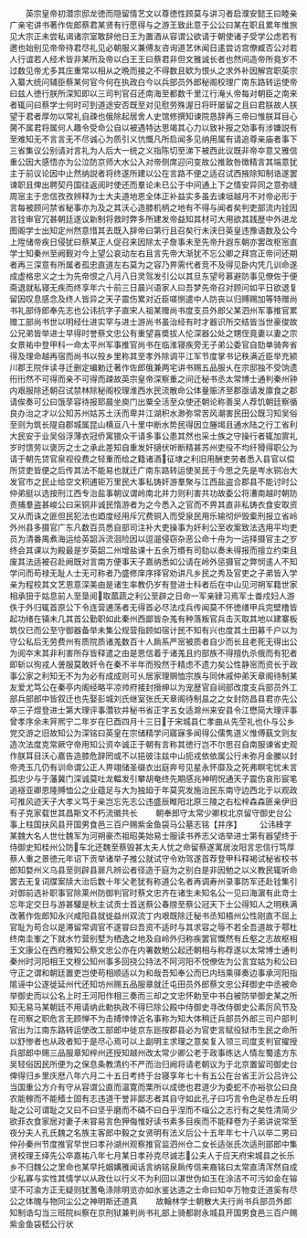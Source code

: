 <!-- { "loadSidebar": true } -->
　　英宗皇帝初潜宗邸龙徳而隠留情艺文以尊徳性顾莫与讲习者启濮安懿王曰睦亲广亲宅讲书著作佐郎蔡君某贤有行愿得与之游王致此意于公公曰某在职且累年惟旅见大宗正未尝私谒诸宗室敢辞他日王为置酒从容谓公欲请于朝使诸子受学公虑若有邀也始别见帝帝待君尽礼见必朝服义兼傅友咨询道艺休闻日逺尝访宫僚臧否公对若人行谊若人经术皆非某所及帝以白王王曰蔡君非但文雅诚长者也然间造帝所竟岁不过数见帝尤多其庄重常以相从之晩而接之不得数且欵为恨乆之求外补因解宫职英宗入纂大统问辅臣蔡某何官今何在执政白今以兵部员外郎秘阁校理广南东路转运使帝曰兹人徳行朕所深知即以三司判官召还南海至都数千里江行淹乆帝每对朝臣之南来者辄问曰蔡学士何时可到道途安否既至对见慰劳殊渥日将旰屡留之且曰君朕故人朕望于君者厚勿以常礼自疎也俄除起居舍人史馆修撰知谏院恳辞再三帝曰惟朕耳目心膐不属君将属何人趣令受命公自以被遇特达思竭其心力以致补报之効事有涉嫌説有至难知无不言言无不尽诚心为质引义忼慨凡所启闻多见纳用属有请追尊亲庙者事下三省集议公别请对言礼为人后大一统之义指陈切至涕下被西此议既非帝夲意又雅信重公因大感悟亦为公泣防京师大水公入对帝侧席迎问变故公推致咎徴精言其端意犹主于前议论因中止然纳説者将终遂所建以公在言路不便之适召试西掖除知制诰遂罢谏职且俾出聘契丹国往返阅时使还而羣论未已公于中间通上下之情安异同之意弥缝周宻主于忠信孜孜辨释为士大夫道地恩全体正补益实多虽去谏垣越月不对帝必形于言每被顾问禁省秘事亦为及之其沃心造膝机柄之地有不得与闻者矣判吏部流内铨因言铨审官冗甚朝廷遂议新制将救时弊多所建发帝益知其材可大用欲其践歴中外进龙图阁学士出知定州然意惜其去既入辞帝曰第行且召矣行未浃日英皇违豫语数及公今上陞储帝疾日侵犹曰蔡某正人促召来因除太子詹事未至先帝升遐东朝亦罢改枢宻直学士知秦州至阙觐对今上望公哀动左右且言先帝大渐犹不忘公卿之拜宫正帝问还期者再三深意有所属者孤忠直道左右莫为之容乃畀需代者竞不及得见卧内凭几训命遂成虚格忠义之士为先帝恨之八月八日灵驾发引公以其旦东望号慕避防事见僚佐于便斋退就私寝无疾而终享年六十前三日晨兴语家人曰吾梦先帝召对顾问如平日欲退复留因叹息感念及终人皆异之天子震伤累对近臣嗟恻遣中人防丧以归赙赐加等特赠尚书礼部侍郎奉先志也公讳抗字子直宋人祖某赠尚书度支员外郎父某泗州军事推官累赠工部尚书世以明经仕进实罕与进士游尚书虽治经有时才器识所交结皆当世豪俊故公兄弟皆举进士早得时誉蔡文忠公有重望喜奬拔人伦深器公处之甥侄竟妻以妻之宗女景祐中登甲科一命太平州军事推官尚书在临淮寝疾旁无子弟公委官自劾单骑奔省得及理命越再宿而尚书以殁乡里称其至孝外除调平江军节度掌书记秩满近臣举充颍川郡王院伴读寻迁删定编勅迁著作佐郎俄兼两宅讲书赐五品服乆在宗邸独不受饷遗衎衎然不可得而亲不可得而疎故英宗皇帝深察重之间迁秘书丞太常博士通判秦州钟内艰服除还朝召试禁林除秘阁校理淮西水民流散命公体量赈济至郡亟请发廪食之郡请俟奏可公曰饿莩容待报耶晨坐庾门出粟全活至众使还朝论称善吴人荐饥朝廷察循良办治之才以公知苏州姑苏土沃而卑并江湖积水渺弥常苦风潮害民田公既习知吴俗至则为筑长隄自郡城属昆山横亘八十里中断水势民得因立塍堨且通水陆之行工省利大民安于业吴俗浮薄衣冠侨寓猥众干请多事公患其然也采士族之守操行者辄加賔礼岁时馈劳以褒厉之士之承此差知自重发奸擿伏听断精甚苏州吏役不均纤猾得职公为请于朝先贷官泉视役费之轻重而给之籍诸酒征埭之利旧用酬吏劳者悉入县官以偿所贷吏皆便之后传其法不能易也就迁广南东路转运使吴民于今思之先是岑水铜冶大发官市之民止给空文积逋钜万里民大事私铸奸游羣聚与江西盐盗合郡县不能讨时公仲弟挺以选按刑江西专治盐事朝议谓岭南北并力则利害共功故委公将漕南越时朝防责捕羣盗甚峻公曰采铜非诚民惰游者为之今悉入之官而不畀其直非私铸衣食安取资又从而诛之匪但民犯法也廼度经用斥冗费铜入而受泉民用乐输彻炉毁槖刑报立省岭外州县多摄官广东凡数百员悉自部司注补大吏操事为奸利公至收案致法选用平均吏员为清番禺煮海运给英韶泝流洄险因以逗遛侵窃杂恶公命十舟为一运择摄官主之岁终会其课以为殿最是岁英韶二州增盐课十五余万缗有司劾以奏未得报而擅立约束且废其法适被召赴阙既对言南方便事天子嘉纳悉如公请在岭外惩摄官之弊悯逺人不知学问而苟禄无耻人士无可称者乃盛修庠序择官劝讲凡乡民之秀及官吏之子弟皆入学亲为程校其文艺恩意深美由是诸生率教仍岁有登进士科者后在中山见河朔军籍世家相承狃于姑息前人至垦阅取蓏蔬之利公至辟之日命一军亲肄习焉军士畨戍妇人游佚于外归辄首原公下令连营逋荡者无得首必尽法戍兵传闻莫不怀徳缮甲兵完壁橹皆起功绪在镇未几其首公勤职如此秦州西鄙皆杂羗有种落叛官兵击灭取其地以建寨板筑仅巳而公至守御器备举未集公规营指顾如宿计民不知有兴也度其土田募千户以为守公私后无劳费州有质院质诸羗数百十人扄系严宻被质者自少而长且老死无得出公为阅夲末其非利害所存皆释遣之由是恩信着于诸羗且约部族不得擅仇杀俄而有犯者即斩以徇戎人詟服莫敢奸令在秦不半年而殁然于精虑不遗力矣公性静宻而资长于政事公家之利知无不为为必有成成则可乆居家理赒恤宗族与同休戚仲弟天章阁待制某友爱尤笃公在秦亭内阁经略平凉帅府接封搢绅以为宠歴官自祠部改度支兵部员外工部兵部郎中皆叙迁也先娶彭城刘氏继室张氏天章阁待制昷之之女封防昌县君亦先公卒三子煜登进士第大理评事濳钦并秘书省正字五女适滁州来安县令江懋简大理评事曾孝序余未笄熈宁二年岁在巳酉四月十三日于宋城县仁孝曲从先茔礼也仆与公乡党交游之旧故知公为深铭曰英皇在宗储精学问寤寐多闻得公儒隽道义惟傅蓺文则友造次法度克常厥守帝用知公资夲诚正于朝有言称其徳行岂不尔思召自南服谏省史观作朕耳目沃心嘉告造膝危辞罔或不以挹彼注兹中山扼戎依依属公行未弥月金縢以封帝凴玉几仍有训命谓公正人畀翊储圣缀衣出庭奔号见星永怀靡及之死弗瞑宅忧未言孤忠少与于藩冀门深诚莫吐龙輼发引攀胡奄终先期感兆神明怳通天子震伤哀形宸笔追襚亚卿恩隆赙恤公之业蕴足与大为独廹于年莫究发施治民东南守边西北于以观政可推风迹天子大孝义笃于亲岂忘先志公违盛辰睢阳北原三陵之右松梓森森匪亲伊旧有子克家载世其昌斯文不朽流徽共长
　　朝奉郎守太常少卿权北京留守御史台公事上柱国扶风县开国男食邑三百户赐紫金鱼袋马公墓志铭【并序】
　　公讳綘字某魏大名人世仕魏军为河朔豪杰祖昭美始易士服读书养志父诰举进士第有器望终于侍御史知桂州公防车北还魏至蔡毁甚太夫人忧之命留蔡遂寓居汝阳言忠信行笃厚蔡人重之景徳元年诏下贡举诸举子推公就试守令劝驾遂首荐登甲科释褐试秘省校书郎知婺州义乌县至则辟县扉凡辨讼者径造于庭为之别白是非因勉之以义教民辄听命罢去无复词牒案牍大治后数十年父老犹有称道公名者再调寿州录事防军还赴铨集引对御前选补职事官除莱州防御判官时蔡文忠齐在诸生未知名公一见曰海濵有此竒士忘年定交日与游甚驩是秋主试贡士首送蔡公春牓至蔡公冠天下士公得知人之明秩满改著作佐郎知永兴咸阳县就徙益州双流丁内艰既除迁秘书丞知梧州公性刚直不屈上官耻为苟合以是滞留常调官不遂甞曰吾资不适时与其求容之辱不若全吾道故于鄠杜终南圭峯之下就水竹营别墅为栖逸之地及自岭外归称疾罢官慨然有丘壑之志故枢相王文康公在西府雅知公蔡文忠公亦在内署数勉公起还朝相与称荐遂以太常博士通判秦州时河阳相王文穆公知州事多回挠公持法不阿河阳不悦僚佐为公言宜姑为和公曰守正之谓和朝廷置吏岂使苟相顺适以为和哉吾知奉公而巳内珰乘驿奏边事承河阳指隂诬中公遂徙延州代还知坊州赐五品服章就迁屯田员外郎蔡文忠公拜御史中丞被命举御史而以公名上时王河阳作相三奏而三却之文忠怀勅至中书白被防举御史某之所知无易马某朝廷不用请纳此勅执政不得巳除公殿中侍御史寻改侍御史公素厉风节及在司察之职危言无顾惮不为击搏悻悻近名事称为知大体稍迁兵部员外郎三司户部判官出为江南东路转运使改工部郎中徙京东廵按郡县必为官吏言赋役狱市生民之命所以舒惨者也从政者知于是尽心焉可以上副明主求理之意矣复入领三司度支判官擢授兵部郎中赐三品服章知梓州还授知越州改太常少卿公老于政事练达人情左蜀逺方东吴轻俗因民所便为之保息条教清约不严而治归阙将请老朝议为于北京置留司御史台俾得归乡里庆厯八年六月二十五日考终于台寝享年七十有五公在台省王沂公吕许公当国重公方介有守从容谓公直而温寛而栗所以成徳也君道少为委蛇不亦裕欤公曰良农能稼而不能穑士固有志违道干誉非鄙志者其自守如此孔子曰巧言令色足恭左丘明耻之公可谓耻之又曰不曰坚乎磨而不磷不曰白乎涅而不缁公之志行有之矣性清简少欲菲衣食家居对妻子未甞易言色狎侮惟好读书素多目疾而不能释卷为子弟讲说常至夜分夫人孔氏魏之名族主客郎中毅之女贤明有法义后公十五年年七十八以卒二男曰仲孙秦州节度推官早世曰孝孙湖州观察推官监泗州仓二女长适张氏次适刑部郎中集贤校理王绎先公卒嘉祐八年七月某日孝孙克尽诚志公夫人于应天府宋城县之长乐乡不归魏公之里命也某早托姻媾雅闻话言纳铭泉扄传信来裔铭曰太常直清浑然自成少私寡与实性其情学以从政仕以行义不为利回以湛世伪如玉在涂洁不可污如金在镕坚不可渝方正无疑则犹蓍龟涤除明览亦如氷鉴达道之士命曰知夲万物变迁道奚有尽公之体魄与物同尘公之神明斯还道真
　　故翰林学士朝散大夫行尚书兵部员外郎知制诰勾当三班院纠察在京刑狱兼判尚书礼部上骑都尉永城县开国男食邑三百户赐紫金鱼袋嵇公行状
